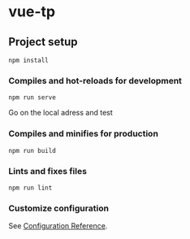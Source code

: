# vue-tp

## Project setup
```
npm install
```

### Compiles and hot-reloads for development
```
npm run serve
```

Go on the local adress and test

### Compiles and minifies for production
```
npm run build
```

### Lints and fixes files
```
npm run lint
```

### Customize configuration
See [Configuration Reference](https://cli.vuejs.org/config/).
